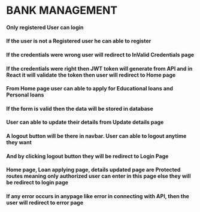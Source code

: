 # BANK MANAGEMENT
#### Only registered User can login
 #### If the user is not a Registered user he can able to register
 #### If the credentials were wrong user will redirect to InValid Credentials page
 #### If the credentials were right then JWT token will generate from API and in React it will validate the token then user will redirect to Home page
 #### From Home page user can able to apply for Educational loans and Personal loans
 #### If the form is valid then the data will be stored in database
 #### User can able to update their details from Update details page
 #### A logout button will be there in navbar. User can able to logout anytime they want
 #### And by clicking logout button they will be redirect to Login Page
 #### Home page, Loan applying page, details updated page are Protected routes meaning only authorized user can enter in this page else they will be redirect to login page
 #### If any error occurs in anypage like error in connecting with API, then the user will redirect to error page